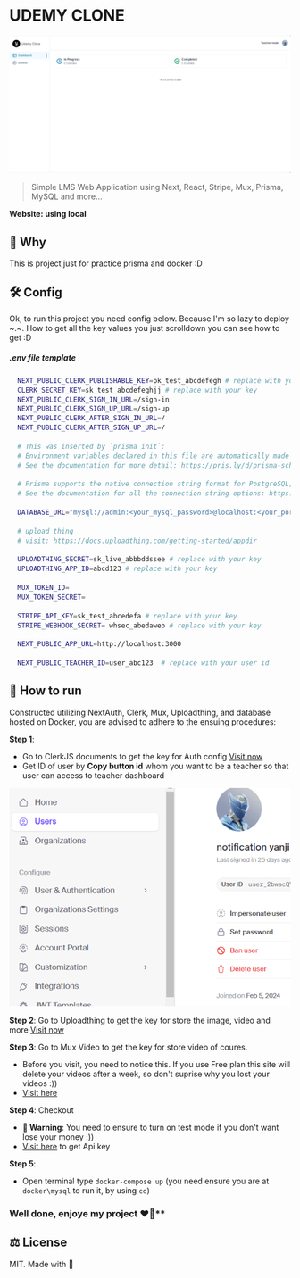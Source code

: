# UDEMY CLONE

![Alt text](image.png)

> Simple LMS Web Application using Next, React, Stripe, Mux, Prisma, MySQL and more...

**Website: using local**

## 🤔 Why

This is project just for practice prisma and docker :D

## 🛠️ Config

Ok, to run this project you need config below. Because I'm so lazy to deploy ~.~. How to get all the key values you just scrolldown you can see how to get :D

##### .env file template

```bash
  NEXT_PUBLIC_CLERK_PUBLISHABLE_KEY=pk_test_abcdefegh # replace with your key
  CLERK_SECRET_KEY=sk_test_abcdefeghjj # replace with your key
  NEXT_PUBLIC_CLERK_SIGN_IN_URL=/sign-in
  NEXT_PUBLIC_CLERK_SIGN_UP_URL=/sign-up
  NEXT_PUBLIC_CLERK_AFTER_SIGN_IN_URL=/
  NEXT_PUBLIC_CLERK_AFTER_SIGN_UP_URL=/

  # This was inserted by `prisma init`:
  # Environment variables declared in this file are automatically made available to Prisma.
  # See the documentation for more detail: https://pris.ly/d/prisma-schema#accessing-environment-variables-from-the-schema

  # Prisma supports the native connection string format for PostgreSQL, MySQL, SQLite, SQL Server, MongoDB and CockroachDB.
  # See the documentation for all the connection string options: https://pris.ly/d/connection-strings

  DATABASE_URL="mysql://admin:<your_mysql_password>@localhost:<your_port>/<your_db_name>?schema=public" # this will auto create for you when init prisma or you can custom like me :D

  # upload thing
  # visit: https://docs.uploadthing.com/getting-started/appdir

  UPLOADTHING_SECRET=sk_live_abbbddssee # replace with your key
  UPLOADTHING_APP_ID=abcd123 # replace with your key

  MUX_TOKEN_ID=
  MUX_TOKEN_SECRET=

  STRIPE_API_KEY=sk_test_abcedefa # replace with your key
  STRIPE_WEBHOOK_SECRET= whsec_abedaweb # replace with your key

  NEXT_PUBLIC_APP_URL=http://localhost:3000

  NEXT_PUBLIC_TEACHER_ID=user_abc123  # replace with your user id
```

## 🐣 How to run

Constructed utilizing NextAuth, Clerk, Mux, Uploadthing, and database hosted on Docker, you are advised to adhere to the ensuing procedures:

**Step 1**: 
- Go to ClerkJS documents to get the key for Auth config [Visit now](https://dashboard.clerk.com/apps/app_2bwpoxsuAx2d4Jau0JZovKagj41/instances/ins_2bwpoyvr2kBLHKrl9wQffswlGDM/api-keys)
- Get ID of user by **Copy button id** whom you want to be a teacher so that user can access to teacher dashboard

![alt text](image-1.png)

**Step 2**: Go to Uploadthing to get the key for store the image, video and more [Visit now](https://uploadthing.com/dashboard/s67zr7l2zr/api-keys)

**Step 3**: Go to Mux Video to get the key for store video of coures.

-   Before you visit, you need to notice this. If you use Free plan this site will delete your videos after a week, so don't suprise why you lost your videos :))
-   [Visit here](https://dashboard.mux.com/organizations/i2d6j2/settings/access-tokens)

**Step 4**: Checkout

- **🚫 Warning**: You need to ensure to turn on test mode if you don't want lose your money :))
- [Visit here](https://dashboard.stripe.com/test/apikeys) to get Api key

**Step 5**: 
- Open terminal type `docker-compose up` (you need ensure you are at `docker\mysql` to run it, by using `cd`)

### Well done, enjoye my project ❤️‍🔥** 

## ⚖️ License

MIT. Made with 💖
